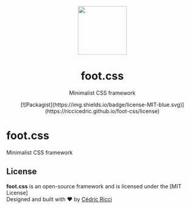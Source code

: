 <p align="center"><a href="https://riccicedric.github.io/foot-css/" target="_blank"><img width="128" height="128" src="https://riccicedric.github.io/foot-css/docs/img/foot-css.svg"></a></p>

<h1 align="center">foot.css</h1>

<p align="center">Minimalist CSS framework</p>
<p align="center">[![Packagist](https://img.shields.io/badge/license-MIT-blue.svg)](https://riccicedric.github.io/foot-css/license)</p>

# foot.css
Minimalist CSS framework

## License

**foot.css** is an open-source framework and is licensed under the [MIT License]\
Designed and built with ♥ by [Cédric Ricci](https://riccicedricdesign.com)
